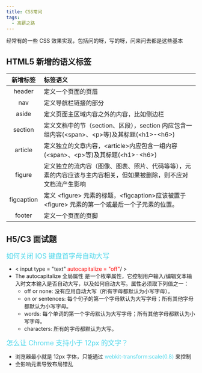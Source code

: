 ```yaml
---
title: CSS常问
tags:
  - 高薪之路
---
```


经常有的一些 CSS 效果实现，包括问的呀，写的呀，问来问去都是这些基本

<!-- more -->

## HTML5 新增的语义标签

| 新增标签 | 标签语义 |
| :-: | :-- |
| header | 定义一个页面的页眉 |
| nav | 定义导航栏链接的部分 |
| aside | 定义页面主区域内容之外的内容，比如侧边栏 |
| section | 定义文档中的节（section、区段），section 内应包含一组内容(\<span\>、\<p\>等)及其标题(\<h1\>-\<h6\>) |
| article | 定义独立的文章内容，\<article\>内应包含一组内容(\<span\>、\<p\>等)及其标题(\<h1\>-\<h6\>) |
| figure | 定义独立的流内容（图像、图表、照片、代码等等），元素的内容应该与主内容相关，但如果被删除，则不应对文档流产生影响 |
| figcaption | 定义 \<figure\> 元素的标题，\<figcaption\>应该被置于 \<figure\> 元素的第一个或最后一个子元素的位置。 |
| footer | 定义一个页面的页脚 |

## H5/C3 面试题

<font size=4 color='#4DD7EB'> 如何关闭 IOS 键盘首字母自动大写</font>

- < input type = "text" <font color='red'> autocapitalize = "off"</font>/ >
- The autocapitalize 全局属性 是一个枚举属性，它控制用户输入/编辑文本输入时文本输入是否自动大写，以及如何自动大写。属性必须取下列值之一：
  - off or none: 没有应用自动大写（所有字母都默认为小写字母）。
  - on or sentences: 每个句子的第一个字母默认为大写字母；所有其他字母都默认为小写字母。
  - words: 每个单词的第一个字母默认为大写字母；所有其他字母都默认为小写字母。
  - characters: 所有的字母都默认为大写。

<font size=4 color='#4DD7EB'> 怎么让 Chrome 支持小于 12px 的文字？</font>

- 浏览器最小就是 12px 字体，只能通过<font color='#4DD7EB'> webkit-transform:scale(0.8)</font> 来控制
- 会影响元素导致布局错乱

<!-- more -->
